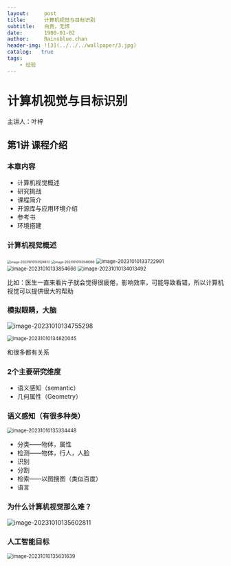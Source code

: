 ```yaml
---
layout:     post
title:      计算机视觉与目标识别
subtitle:   白贲，无饰
date:       1900-01-02
author:     Rainsblue.chan
header-img: ![3](../../../wallpaper/3.jpg)
catalog:   true
tags:
    - 经验
---
```


# 计算机视觉与目标识别

主讲人：叶梓

## 第1讲 课程介绍

### 本章内容

- 计算机视觉概述
- 研究挑战
- 课程简介
- 开源库与应用环境介绍
- 参考书
- 环境搭建

### 计算机视觉概述

<img src="https://cdn.jsdelivr.net/gh/rainsbluechan/blogimage@main/img/202310101335108.png" alt="image-20231010133524613" style="zoom: 50%;" />

<img src="https://cdn.jsdelivr.net/gh/rainsbluechan/blogimage@main/img/202310101335333.png" alt="image-20231010133548089" style="zoom:50%;" />

<img src="https://cdn.jsdelivr.net/gh/rainsbluechan/blogimage@main/img/202310101337228.png" alt="image-20231010133722991" style="zoom:80%;" />

<img src="https://cdn.jsdelivr.net/gh/rainsbluechan/blogimage@main/img/202310101338965.png" alt="image-20231010133854666" style="zoom:80%;" />

<img src="https://cdn.jsdelivr.net/gh/rainsbluechan/blogimage@main/img/202310101340308.png" alt="image-20231010134013492" style="zoom:80%;" />

比如：医生一直来看片子就会觉得很疲倦，影响效率，可能导致看错，所以计算机视觉可以提供很大的帮助

### 模拟眼睛，大脑

![image-20231010134755298](https://cdn.jsdelivr.net/gh/rainsbluechan/blogimage@main/img/202310101347637.png)

<img src="https://cdn.jsdelivr.net/gh/rainsbluechan/blogimage@main/img/202310101348538.png" alt="image-20231010134820045" style="zoom:80%;" />

和很多都有关系

### 2个主要研究维度

- 语义感知（semantic）
- 几何属性（Geometry）

### 语义感知（有很多种类）

<img src="https://cdn.jsdelivr.net/gh/rainsbluechan/blogimage@main/img/202310101353273.png" alt="image-20231010135334448" style="zoom: 80%;" />

- 分类——物体，属性
- 检测——物体，行人，人脸
- 识别
- 分割
- 检索——以图搜图（类似百度）
- 语言

### 为什么计算机视觉那么难？

![image-20231010135602811](https://cdn.jsdelivr.net/gh/rainsbluechan/blogimage@main/img/202310101356685.png)

### 人工智能目标

<img src="https://cdn.jsdelivr.net/gh/rainsbluechan/blogimage@main/img/202310101356181.png" alt="image-20231010135631639" style="zoom:80%;" />

















